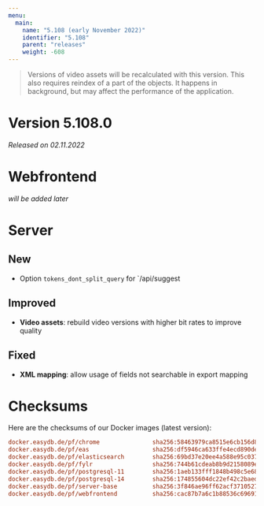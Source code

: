 ```yaml
---
menu:
  main:
    name: "5.108 (early November 2022)"
    identifier: "5.108"
    parent: "releases"
    weight: -608
---
```


> Versions of video assets will be recalculated with this version. This also requires reindex of a part of the objects. It happens in background, but may affect the performance of the application.

# Version 5.108.0

*Released on 02.11.2022*

# Webfrontend

*will be added later*

# Server

## New

* Option `tokens_dont_split_query` for `/api/suggest

## Improved

* **Video assets**: rebuild video versions with higher bit rates to improve quality

## Fixed

* **XML mapping**: allow usage of fields not searchable in export mapping


# Checksums

Here are the checksums of our Docker images (latest version):

```ini
docker.easydb.de/pf/chrome               sha256:58463979ca8515e6cb156d8b96dbaec67930edcbe8143ab69345dafe8f03d4cd
docker.easydb.de/pf/eas                  sha256:df5946ca633ffe4ecd890de077b1814009f32fa41d5f62637dad20495009cfec
docker.easydb.de/pf/elasticsearch        sha256:69bd37e20ee4a588e95c037071d6cf99e6cb3eec5f42d96a047b28116a18aab9
docker.easydb.de/pf/fylr                 sha256:744b61cdeab8b9d2158089ef4da234bf076a10e523b654318fb233d7258bda68
docker.easydb.de/pf/postgresql-11        sha256:1aeb133fff1848b498c5e6887629bac088fec0aef318fbee2d278a0d90af2830
docker.easydb.de/pf/postgresql-14        sha256:174855604dc22ef42c2baed8f18872392d5c599d95ad3b6709dbed5e28fbbf8e
docker.easydb.de/pf/server-base          sha256:3f846ae96ff62acf3710527f4a188adf1cd58a64878dbb2c14d71c7857fcbef1
docker.easydb.de/pf/webfrontend          sha256:cac87b7a6c1b88536c69691ccab9741a78c20ada3a9ca76ffe61c11575404c0f
```
